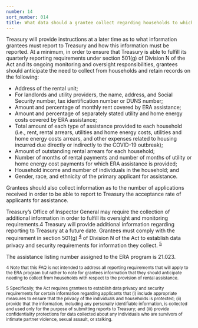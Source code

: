 ```yaml
---
number: 14
sort_number: 014
title: What data should a grantee collect regarding households to which it provides rental assistance in order to comply with Treasury’s reporting and record keeping requirements?
---
```


Treasury will provide instructions at a later time as to what information grantees must report to Treasury and how this information must be reported. At a minimum, in order to ensure that Treasury is able to fulfill its quarterly reporting requirements under section 501(g) of Division N of the Act and its ongoing monitoring and oversight responsibilities, grantees should anticipate the need to collect from households and retain records on the following: 

* Address of the rental unit;
* For landlords and utility providers, the name, address, and Social Security number, tax identification number or DUNS number;
* Amount and percentage of monthly rent covered by ERA assistance;
* Amount and percentage of separately stated utility and home energy costs covered by ERA assistance;
* Total amount of each type of assistance provided to each household (i.e., rent, rental arrears, utilities and home energy costs, utilities and home energy costs arrears, and other expenses related to housing incurred due directly or indirectly to the COVID-19 outbreak);
* Amount of outstanding rental arrears for each household;
* Number of months of rental payments and number of months of utility or home energy cost payments for which ERA assistance is provided;
* Household income and number of individuals in the household; and
* Gender, race, and ethnicity of the primary applicant for assistance.

Grantees should also collect information as to the number of applications received in order to be able to report to Treasury the acceptance rate of applicants for assistance.

Treasury’s Office of Inspector General may require the collection of additional information in order to fulfill its oversight and monitoring requirements.4 Treasury will provide additional information regarding reporting to Treasury at a future date. Grantees must comply with the requirement in section 501(g) <sup><a href="#fn4" id="ref4">4</a></sup> of Division N of the Act to establish data privacy and security requirements for information they collect. <sup><a href="#fn4" id="ref5">5</a></sup> 

The assistance listing number assigned to the ERA program is 21.023.

<sup id="fn4">4 Note that this FAQ is not intended to address all reporting requirements that will apply to the ERA program but rather to note for grantees information that they should anticipate needing to collect from households with respect to the provision of rental assistance.</sup> 

<sup id="fn5">5 Specifically, the Act requires grantees to establish data privacy and security requirements for certain information regarding applicants that (i) include appropriate measures to ensure that the privacy of the individuals and households is protected; (ii) provide that the information, including any personally identifiable information, is collected and used only for the purpose of submitting reports to Treasury; and (iii) provide confidentiality protections for data collected about any individuals who are survivors of intimate partner violence, sexual assault, or stalking.</sup>